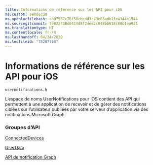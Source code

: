 ```yaml
---
title: Informations de référence sur les API pour iOS
ms.custom: seodec18
ms.openlocfilehash: cb07557c76f58cbcdd3c43c83adb2fe4344e1544
ms.sourcegitcommit: 7e022438d0414d8f24ee2c048bb018c80b1ea921
ms.translationtype: HT
ms.contentlocale: fr-FR
ms.lasthandoff: 04/24/2020
ms.locfileid: "75207768"
---
```

# <a name="api-reference-for-ios"></a>Informations de référence sur les API pour iOS
```
usernotifications.h
```
L’espace de noms UserNotifications pour iOS contient des API qui permettent à une application de recevoir et de gérer des notifications ciblées sur l’utilisateur publiées par votre serveur d’application via des notifications Microsoft Graph. 

### <a name="api-groups"></a>Groupes d’API
[ConnectedDevices](../../objectivec-api/connecteddevices/index.md)

[UserData](../../objectivec-api/userdata/index.md)

[API de notification Graph](usernotifications/index.md)